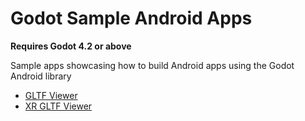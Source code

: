 # Godot Sample Android Apps

**Requires Godot 4.2 or above**

Sample apps showcasing how to build Android apps using the Godot Android library

- [GLTF Viewer](gltf_viewer/README.md)
- [XR GLTF Viewer](xr_gltf_viewer/README.md)
